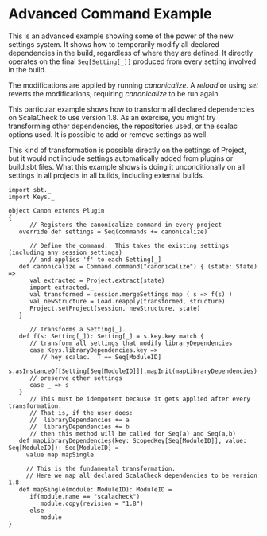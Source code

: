 Advanced Command Example
========================

This is an advanced example showing some of the power of the new
settings system. It shows how to temporarily modify all declared
dependencies in the build, regardless of where they are defined. It
directly operates on the final `Seq[Setting[_]]` produced from every
setting involved in the build.

The modifications are applied by running *canonicalize*. A *reload* or
using *set* reverts the modifications, requiring *canonicalize* to be
run again.

This particular example shows how to transform all declared dependencies
on ScalaCheck to use version 1.8. As an exercise, you might try
transforming other dependencies, the repositories used, or the scalac
options used. It is possible to add or remove settings as well.

This kind of transformation is possible directly on the settings of
Project, but it would not include settings automatically added from
plugins or build.sbt files. What this example shows is doing it
unconditionally on all settings in all projects in all builds, including
external builds.

    import sbt._
    import Keys._

    object Canon extends Plugin
    {
          // Registers the canonicalize command in every project
       override def settings = Seq(commands += canonicalize)

          // Define the command.  This takes the existing settings (including any session settings)
          // and applies 'f' to each Setting[_]
       def canonicalize = Command.command("canonicalize") { (state: State) =>
          val extracted = Project.extract(state)
          import extracted._
          val transformed = session.mergeSettings map ( s => f(s) )
          val newStructure = Load.reapply(transformed, structure)
          Project.setProject(session, newStructure, state)
       }

          // Transforms a Setting[_].
       def f(s: Setting[_]): Setting[_] = s.key.key match {
          // transform all settings that modify libraryDependencies
          case Keys.libraryDependencies.key =>
             // hey scalac.  T == Seq[ModuleID]
             s.asInstanceOf[Setting[Seq[ModuleID]]].mapInit(mapLibraryDependencies)
          // preserve other settings
          case _ => s
       }
          // This must be idempotent because it gets applied after every transformation.
          // That is, if the user does:
          //  libraryDependencies += a
          //  libraryDependencies += b
          // then this method will be called for Seq(a) and Seq(a,b)
       def mapLibraryDependencies(key: ScopedKey[Seq[ModuleID]], value: Seq[ModuleID]): Seq[ModuleID] =
         value map mapSingle

         // This is the fundamental transformation.
         // Here we map all declared ScalaCheck dependencies to be version 1.8
       def mapSingle(module: ModuleID): ModuleID =
          if(module.name == "scalacheck") 
             module.copy(revision = "1.8") 
          else
             module
    }
